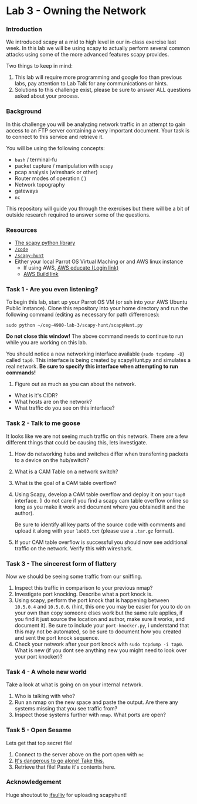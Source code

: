 # Lab 3 - Owning the Network

### Introduction
We introduced scapy at a mid to high level in our in-class exercise last week.
In this lab we will be using scapy to actually perform several common attacks
using some of the more advanced features scapy provides.

Two things to keep in mind:
1. This lab will require more programming and google foo than previous labs, pay
   attention to Lab Talk for any communications or hints.
2. Solutions to this challenge exist, please be sure to answer ALL questions
   asked about your process.

### Background
In this challenge you will be analyzing network traffic in an attempt to gain
access to an FTP server containing a very important document.  Your task is to
connect to this service and retrieve it.

You will be using the following concepts:
* `bash` / terminal-fu
* packet capture / manipulation with `scapy`
* pcap analysis (wireshark or other)
* Router modes of operation ( )
* Network topography
* gateways
* `nc`

This repository will guide you through the exercises but there will be a bit of
outside research required to answer some of the questions.

### Resources
* [The scapy python library](https://scapy.net/)
* [`/code`](../blob/master/code/)
* [`/scapy-hunt`](../blob/master/scapy-hunt)
* Either your local Parrot OS Virtual Maching or and AWS linux instance
  * If using AWS, [AWS educate (Login link)](https://www.awseducate.com/signin/SiteLogin)
  * [AWS Build link](https://console.aws.amazon.com/cloudformation/home?region=us-east-1#/stacks/new?stackName=CEG-4900Lab02&templateURL=https:%2F%2Fs3.amazonaws.com%2Fwsu-cecs-cf-templates%2Fceg4900lab1.yml)

### Task 1 - Are you even listening?
To begin this lab, start up your Parrot OS VM (or ssh into your AWS Ubuntu
Public instance).  Clone this repository into your home directory and run the 
following command (editing as necessary for path differences):
``` 
sudo python ~/ceg-4900-lab-3/scapy-hunt/scapyHunt.py
```
**Do not close this window!**  The above command needs to continue to run while
you are working on this lab.

You should notice a new networking interface available (`sudo tcpdump -D`)
called `tap0`.  This interface is being created by scapyHunt.py and simulates a
real network.  **Be sure to specify this interface when attempting to run
commands!**

1. Figure out as much as you can about the network. 
  * What is it's CIDR?
  * What  hosts are on the network?
  * What traffic do you see on this interface?

### Task 2 - Talk to me goose
It looks like we are not seeing much traffic on this network.  There are a
few different things that could be causing this, lets investigate.

1. How do networking hubs and switches differ when transferring packets to a
   device on the hub/switch?
2. What is a CAM Table on a network switch?
3. What is the goal of a CAM table overflow?
4. Using Scapy, develop a CAM table overflow and deploy it on your `tap0`
   interface.  (I do not care if you find a scapy cam table overflow online so
   long as you make it work and document where you obtained it and the author).

   Be sure to identify all key parts of the source code with comments and upload it along with
   your `lab03.txt` (please use a `.tar.gz` format).
5. If your CAM table overflow is successful you should now see additional
   traffic on the network.  Verify this with wireshark.

### Task 3 - The sincerest form of flattery
Now we should be seeing some traffic from our sniffing.  

1. Inspect this traffic in comparison to your previous nmap?
2. Investigate port knocking.  Describe what a port knock is.
3. Using scapy, perform the port knock that is happening between `10.5.0.4` and
   `10.5.0.6`.  (hint, this one you may be easier for you to do on your own than
   copy someone elses work but the same rule applies, if you find it just source
   the location and author, make sure it works, and document it).  Be sure to
   include your `port-knocker.py`, i understand that this may not be automated,
   so be sure to document how you created and sent the port knock sequence.
4. Check your network after your port knock with `sudo tcpdump -i tap0`.  What
   is new (if you dont see anything new you might need to look over your port
   knocker)?

### Task 4 - A whole new world
Take a look at what is going on on your internal network.

1. Who is talking with who?
2. Run an nmap on the new space and paste the output.  Are there any systems
   missing that you see traffic from?  
3. Inspect those systems further with `nmap`.  What ports are open?

### Task 5 - Open Sesame
Lets get that top secret file!

1. Connect to the server above on the port open with `nc`
2. [It's dangerous to go alone! Take this.](http://www.nsftools.com/tips/RawFTP.htm)
3. Retrieve that file!  Paste it's contents here.


### Acknowledgement
Huge shoutout to [jfsulliv](https://github.com/jfsulliv) for uploading scapyhunt!

